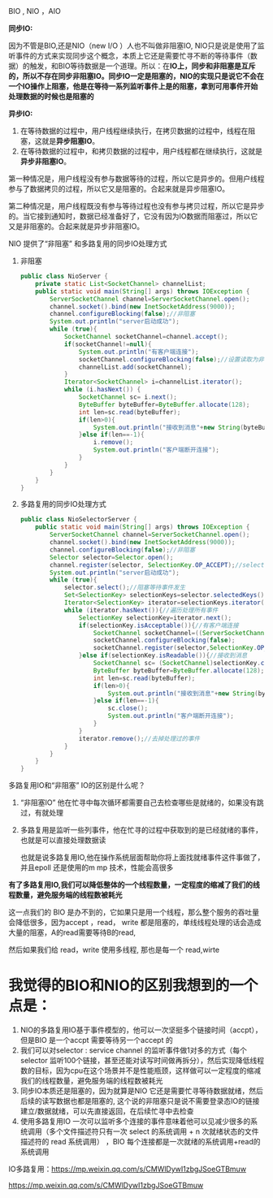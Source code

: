 BIO , NIO ，AIO

**同步IO:**

因为不管是BIO,还是NIO（new I/O ）人也不叫做非阻塞IO, NIO只是说是使用了监听事件的方式来实现同步这个概念，本质上它还是需要忙寻不断的等待事件（数据）的触发，和BIO等待数据是一个道理。所以：在**IO上，同步和非阻塞是互斥的，所以不存在同步非阻塞IO。同步IO一定是阻塞的，NIO的实现只是说它不会在一个IO操作上阻塞，他是在等待一系列监听事件上是的阻塞，拿到可用事件开始处理数据的时候也是阻塞的**

**异步IO:**

1. 在等待数据的过程中，用户线程继续执行，在拷贝数据的过程中，线程在阻塞，这就是**异步阻塞IO**。
2. 在等待数据的过程中，和拷贝数据的过程中，用户线程都在继续执行，这就是**异步非阻塞IO**。

第一种情况是，用户线程没有参与数据等待的过程，所以它是异步的。但用户线程参与了数据拷贝的过程，所以它又是阻塞的。合起来就是异步阻塞IO。

第二种情况是，用户线程既没有参与等待过程也没有参与拷贝过程，所以它是异步的。当它接到通知时，数据已经准备好了，它没有因为IO数据而阻塞过，所以它又是非阻塞的。合起来就是异步非阻塞IO。



NIO 提供了“非阻塞” 和多路复用的同步IO处理方式

1. 非阻塞

   ```java
   public class NioServer {
       private static List<SocketChannel> channelList;
       public static void main(String[] args) throws IOException {
           ServerSocketChannel channel=ServerSocketChannel.open();
           channel.socket().bind(new InetSocketAddress(9000));
           channel.configureBlocking(false);//非阻塞
           System.out.println("server启动成功");
           while (true){
               SocketChannel socketChannel=channel.accept();
               if(socketChannel!=null){
                   System.out.println("有客户端连接");
                   socketChannel.configureBlocking(false);//设置读取为非阻塞
                   channelList.add(socketChannel);
               }
               Iterator<SocketChannel> i=channelList.iterator();
               while (i.hasNext()) {
                   SocketChannel sc= i.next();
                   ByteBuffer byteBuffer=ByteBuffer.allocate(128);
                   int len=sc.read(byteBuffer);
                   if(len>0){
                       System.out.println("接收到消息"+new String(byteBuffer.array()));
                   }else if(len==-1){
                       i.remove();
                       System.out.println("客户端断开连接");
                   }
               }
           }
       }
   }
   ```

2. 多路复用的同步IO处理方式

   ```java
   public class NioSelectorServer {
       public static void main(String[] args) throws IOException {
           ServerSocketChannel channel=ServerSocketChannel.open();
           channel.socket().bind(new InetSocketAddress(9000));
           channel.configureBlocking(false);//非阻塞
           Selector selector=Selector.open();
           channel.register(selector, SelectionKey.OP_ACCEPT);//selector注册连接事件
           System.out.println("server启动成功");
           while (true){
               selector.select();//阻塞等待事件发生
               Set<SelectionKey> selectionKeys=selector.selectedKeys();//获取全部事件
               Iterator<SelectionKey> iterator=selectionKeys.iterator();
               while (iterator.hasNext()){//遍历处理所有事件
                   SelectionKey selectionKey=iterator.next();
                   if(selectionKey.isAcceptable()){//有客户端连接
                       SocketChannel socketChannel=((ServerSocketChannel)selectionKey.channel()).accept(); // 拿到新的客户端段
                       socketChannel.configureBlocking(false);
                       socketChannel.register(selector,SelectionKey.OP_READ);//注册监听该客户端的数据读取事件
                   }else if(selectionKey.isReadable()){//接收到消息
                       SocketChannel sc= (SocketChannel)selectionKey.channel();
                       ByteBuffer byteBuffer=ByteBuffer.allocate(128);
                       int len=sc.read(byteBuffer);
                       if(len>0){
                           System.out.println("接收到消息"+new String(byteBuffer.array()));
                       }else if(len==-1){
                           sc.close();
                           System.out.println("客户端断开连接");
                       }
                   }
                   iterator.remove();//去掉处理过的事件
               }
           }
       }
   }
   ```

多路复用IO和“非阻塞” IO的区别是什么呢？ 

1. “非阻塞IO” 他在忙寻中每次循环都需要自己去检查哪些是就绪的，如果没有跳过，有就处理

2. 多路复用是监听一些列事件，他在忙寻的过程中获取到的是已经就绪的事件，也就是可以直接处理数据读

   也就是说多路复用IO,他在操作系统层面帮助你将上面找就绪事件这件事做了，并且epoll 还是使用的m mp 技术，性能会高很多



**有了多路复用IO,我们可以降低整体的一个线程数量，一定程度的缩减了我们的线程数量，避免服务端的线程数被耗光**

这一点我们的 BIO 是办不到的，它如果只是用一个线程，那么整个服务的吞吐量会降低很多，因为accept ，read， write 都是阻塞的，单线线程处理的话会造成大量的阻塞，A的read需要等待B的read,

然后如果我们给 read，write 使用多线程, 那也是每一个 read,wirte

# 我觉得的BIO和NIO的区别我想到的一个点是：

1. NIO的多路复用IO基于事件模型的，他可以一次坚挺多个链接时间（accpt），但是BIO 是一个accpt 需要等待另一个accept 的
2. 我们可以对selector : service channel 的监听事件做1对多的方式（每个selector 监听100个链接，甚至还能对读写时间做再拆分），然后实现降低线程数的目标，因为cpu在这个场景并不是性能瓶颈，这样做可以一定程度的缩减我们的线程数量，避免服务端的线程数被耗光
3. 同步IO本质还是阻塞的，因为就算是NIO 它还是需要忙寻等待数据就绪，然后后续的读写数据也都是阻塞的, 这个说的非阻塞只是说不需要登录态IO的链接建立/数据就绪，可以先直接返回，在后续忙寻中去检查
4. 使用多路复用IO 一次可以监听多个连接的事件意味着他可以见减少很多的系统调用（多个文件描述符只有一次 select 的系统调用 + n 次就绪状态的文件描述符的 read 系统调用） ，BIO 每个连接都是一次就绪的系统调用+read的系统调用





IO多路复用：https://mp.weixin.qq.com/s/CMWlDywI1zbgJSoeGTBmuw

https://mp.weixin.qq.com/s/CMWlDywI1zbgJSoeGTBmuw